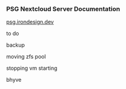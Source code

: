### PSG Nextcloud Server Documentation

[psg.irondesign.dev](https://psg.irondesign.dev)


to do

backup 

moving zfs pool

stopping vm starting

bhyve

